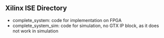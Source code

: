 ## Xilinx ISE Directory

- complete_system: code for implementation on FPGA
- complete_system_sim: code for simulation, no GTX IP block, as it does not work in simulation